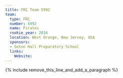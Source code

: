 ```yaml
---
title: FRC Team 5992
team:
  type: FRC
  number: 5992
  name: Pirates
  rookie_year: 2016
  location: West Orange, New Jersey, USA
  sponsors:
  - Seton Hall Preparatory School
  links:
    Website:
---
```


{% include remove_this_line_and_add_a_paragraph %}
